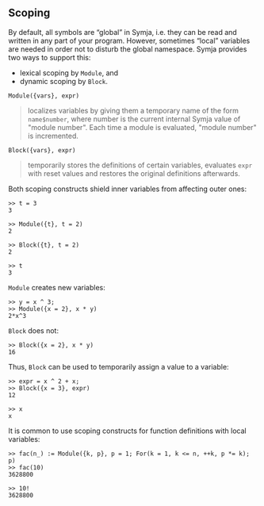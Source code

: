 ## Scoping

By default, all symbols are “global” in Symja, i.e. they can be read and written in any part of your program.
However, sometimes “local” variables are needed in order not to disturb the global namespace. 
Symja provides two ways to support this:

* lexical scoping by `Module`, and
* dynamic scoping by `Block`.

```
Module({vars}, expr)
```

> localizes variables by giving them a temporary name of the form `name$number`, where number is the current internal Symja value of "module number". Each time a module is evaluated, "module number" is incremented.

```
Block({vars}, expr)
```

> temporarily stores the definitions of certain variables, evaluates `expr` with reset values and restores the original definitions afterwards.

Both scoping constructs shield inner variables from affecting outer ones:

```
>> t = 3
3

>> Module({t}, t = 2)
2

>> Block({t}, t = 2)
2

>> t
3
```

`Module` creates new variables:

```
>> y = x ^ 3;
>> Module({x = 2}, x * y)
2*x^3
```

`Block` does not:

```
>> Block({x = 2}, x * y)
16
```

Thus, `Block` can be used to temporarily assign a value to a variable:

```
>> expr = x ^ 2 + x;
>> Block({x = 3}, expr)
12

>> x
x
```

It is common to use scoping constructs for function definitions with local variables:

```
>> fac(n_) := Module({k, p}, p = 1; For(k = 1, k <= n, ++k, p *= k); p)
>> fac(10)
3628800

>> 10!
3628800
```
